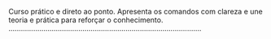 Curso prático e direto ao ponto. Apresenta os comandos com clareza e une teoria e prática para reforçar o conhecimento. 
..............................................................................................
